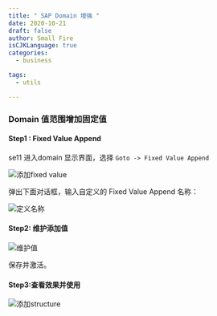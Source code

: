 ```yaml
---
title: " SAP Domain 增强 "
date: 2020-10-21
draft: false
author: Small Fire
isCJKLanguage: true
categories: 
  - business

tags: 
  - utils

---
```


### Domain 值范围增加固定值

#### Step1 : Fixed Value Append

se11 进入domain 显示界面，选择 `Goto -> Fixed Value Append`

![添加fixed value](/images/ABAP/domain_enhance.png)

弹出下面对话框，输入自定义的 Fixed Value Append 名称：

![定义名称](/images/ABAP/domain_enhance0.png)

#### Step2: 维护添加值

![维护值](/images/ABAP/domain_enhance1.png)

保存并激活。

#### Step3:查看效果并使用

![添加structure](/images/ABAP/domain_enhance2.png)